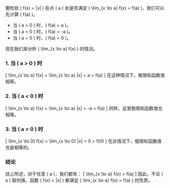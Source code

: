 要检验 \( f(x) = |x| \) 在点 \( a \) 处是否满足 \( \lim_{x \to a} f(x) = f(a) \)，我们可以先计算 \( f(a) \)。

- 当 \( a > 0 \) 时，\( f(a) = a \)。
- 当 \( a < 0 \) 时，\( f(a) = -a \)。
- 当 \( a = 0 \) 时，\( f(a) = 0 \)。

现在我们来分析 \( \lim_{x \to a} f(x) \) 的情况。

### 1. 当 \( a > 0 \) 时
\[
\lim_{x \to a} f(x) = \lim_{x \to a} |x| = a = f(a)
\]
在这种情况下，极限和函数值相等。

### 2. 当 \( a < 0 \) 时
\[
\lim_{x \to a} f(x) = \lim_{x \to a} |x| = -a = f(a)
\]
同样，这里极限和函数值也相等。

### 3. 当 \( a = 0 \) 时
\[
\lim_{x \to 0} f(x) = \lim_{x \to 0} |x| = 0 = f(0)
\]
在此情况下，极限和函数值也是相等的。

### 结论
综上所述，对于任意 \( a \)，我们都有：
\[
\lim_{x \to a} f(x) = f(a)
\]
因此，不论 \( a \) 取何值，函数 \( f(x) = |x| \) 都满足 \( \lim_{x \to a} f(x) = f(a) \) 的性质。
